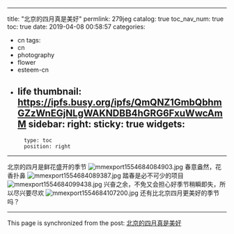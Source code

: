 
---
title: "北京的四月真是美好"
permlink: 279jeg
catalog: true
toc_nav_num: true
toc: true
date: 2019-04-08 00:58:57
categories:
- cn
tags:
- cn
- photography
- flower
- esteem-cn
- life
thumbnail: https://ipfs.busy.org/ipfs/QmQNZ1GmbQbhmGZzWnEGjNLgWAKNDBB4hGRG6FxuWwcAmM
sidebar:
    right:
        sticky: true
widgets:
    -
        type: toc
        position: right
---


北京的四月是鲜花盛开的季节
![mmexport1554684084903.jpg](https://ipfs.busy.org/ipfs/QmQNZ1GmbQbhmGZzWnEGjNLgWAKNDBB4hGRG6FxuWwcAmM)
春意盎然，花香扑鼻
![mmexport1554684089387.jpg](https://ipfs.busy.org/ipfs/QmUW2G5dnGSEcV1kMtPHNkCTxufH6pMmi7eG44LSD1dYmh)
踏春是必不可少的项目
![mmexport1554684099438.jpg](https://ipfs.busy.org/ipfs/QmWD3gUkK5VboDV1JeaLz1awPzZLtTWM8DbqAVbvriEdnt)
兴奋之余，不免又会担心好季节稍瞬即失，所以尽兴要尽欢
![mmexport1554684107200.jpg](https://ipfs.busy.org/ipfs/QmfAwouqA5CTEc3CTWCqfFMhCYCKiUgsPzP83LtUdcHX8y)
还有比北京四月更美好的季节吗？

- - -

This page is synchronized from the post: [北京的四月真是美好](https://steemit.com/@andrewma/279jeg)
